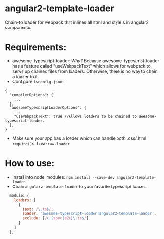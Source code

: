 # angular2-template-loader
Chain-to loader for webpack that inlines all html and style's in angular2 components. 

# Requirements: 
* awesome-typescript-loader: _Why?_ Because awesome-typescript-loader has a feature called "useWebpackText" which allows for webpack to serve up chained files from loaders. Otherwise, there is no way to chain a loader to it. 
* Configure `tsconfig.json`:
```
{
  "compilerOptions": {
    ...
  },
  "awesomeTypescriptLoaderOptions": {
    ...
    "useWebpackText": true //Allows loaders to be chained to awesome-typescript-loader.
  },
}
```
* Make sure your app has a loader which can handle both .css/.html `require()`s. I use `raw-loader`. 

# How to use: 
* Install into node_modules: `npm install --save-dev angular2-template-loader`
* Chain `angular2-template-loader` to your favorite typescript loader:

```javascript
  module: {
    loaders: [
      {
        test: /\.ts$/,
        loader: 'awesome-typescript-loader!angular2-template-loader',
        exclude: [/\.(spec|e2e)\.ts$/]
      }
    ]
  },
```
